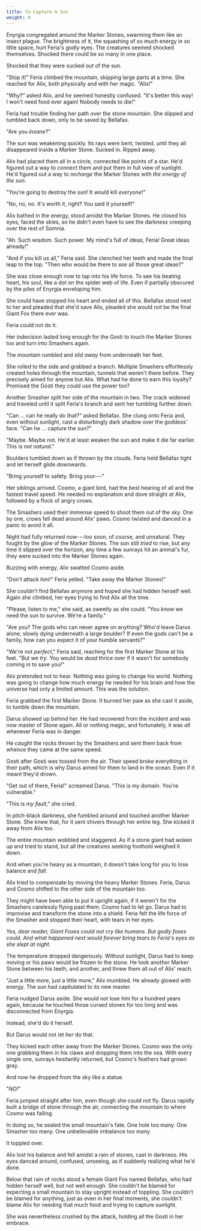 ```yaml
---
title: To Capture A Sun
weight: 9
---
```

Enyrgia congregated around the Marker Stones, swarming them like an insect plague. The brightness of it, the squashing of so much energy in so little space, hurt Feria's godly eyes. The creatures seemed shocked themselves. Shocked there could be so many in one place. 

Shocked that they were sucked _out_ of the sun.

"Stop it!" Feria climbed the mountain, skipping large parts at a time. She reached for Alix, both physically and with her magic. "Alix!"

"Why?" asked Alix, and he seemed honestly confused. "It's better this way! I won't need food ever again! Nobody needs to die!"

Feria had trouble finding her path over the stone mountain. She slipped and tumbled back down, only to be saved by Bellafax. 

"Are you _insane_?" 

The sun was weakening quickly. Its rays were bent, twisted, until they all disappeared inside a Marker Stone. Sucked in. Ripped away.

Alix had placed them all in a circle, connected like points of a star. He'd figured out a way to connect them and put them in full view of sunlight. He'd figured out a way to _recharge_ the Marker Stones with _the energy of the sun_.

"You're going to destroy the sun! It would kill _everyone_!"

"No, no, no. It's worth it, right? You said it yourself!"

Alix bathed in the energy, stood amidst the Marker Stones. He closed his eyes, faced the skies, so he didn't even have to see the darkness creeping over the rest of Somnia.

"Ah. Such wisdom. Such power. My mind's full of ideas, Feria! Great ideas already!"

"And if you kill us all," Feria said. She clenched her teeth and made the final leap to the top. "Then who would be there to _see_ all those great ideas?"

She was close enough now to tap into his life force. To see his beating heart, his soul, like a dot on the spider web of life. Even if partially obscured by the piles of Enyrgia enveloping him.

She could have stopped his heart and ended all of this. Bellafax stood next to her and pleaded that she'd save Alix, pleaded she would _not_ be the final Giant Fox there ever was.

Feria could not do it.

Her indecision lasted long enough for the Gosti to touch the Marker Stones too and turn into Smashers again. 

The mountain rumbled and _slid away_ from underneath her feet. 

She rolled to the side and grabbed a branch. Multiple Smashers effortlessly created holes through the mountain, tunnels that weren't there before. They precisely aimed for anyone but Alix. What had he done to earn this loyalty? Promised the Gosti they could use the power too?

Another Smasher split her side of the mountain in two. The crack widened and traveled until it split Feria's branch and sent her tumbling further down.

"Can ... can he really do that?" asked Bellafax. She clung onto Feria and, even without sunlight, cast a disturbingly dark shadow over the goddess' face. "Can he ... capture the sun?"

"Maybe. Maybe not. He'd at least weaken the sun and make it die far earlier. This is _not natural_."

Boulders tumbled down as if thrown by the clouds. Feria held Bellafax tight and let herself glide downwards. 

"Bring yourself to safety. Bring your---"

Her siblings arrived. Cosmo, a giant bird, had the best hearing of all and the fastest travel speed. He needed no explanation and dove straight at Alix, followed by a flock of angry crows.

The Smashers used their immense speed to shoot them out of the sky. One by one, crows fell dead around Alix' paws. Cosmo twisted and danced in a panic to avoid it all.

Night had fully returned now---too soon, of course, and unnatural. They fought by the glow of the Marker Stones. The sun still _tried_ to rise, but any time it slipped over the horizon, any time a few sunrays hit an animal's fur, they were sucked into the Marker Stones again.

Buzzing with energy, Alix swatted Cosmo aside.

"Don't attack _him_!" Feria yelled. "Take away the Marker Stones!"

She couldn't find Bellafax anymore and hoped she had hidden herself well. Again she climbed, her eyes trying to find Alix all the time.

"Please, listen to me," she said, as sweetly as she could. "You _know_ we need the sun to survive. We're a family."

"Are you? The gods who can never agree on anything? Who'd leave Darus alone, slowly dying underneath a large boulder? If even the gods can't be a family, how can you expect it of your humble servants?" 

"We're not _perfect_," Feria said, reaching for the first Marker Stone at his feet. "But we _try_. You would be _dead_ thrice over if it wasn't for somebody coming in to save you!"

Alix pretended not to hear. Nothing was going to change his world. Nothing was going to change how much energy he needed for his brain and how the universe had only a limited amount. This was the solution.

Feria grabbed the first Marker Stone. It burned her paw as she cast it aside, to tumble down the mountain.

Darus showed up behind her. He had recovered from the incident and was now master of Stone again. All or nothing magic, and fortunately, it was _all_ whenever Feria was in danger. 

He _caught_ the rocks thrown by the Smashers and sent them back from whence they came at the same speed.

Gosti after Gosti was tossed from the air. Their speed broke everything in their path, which is why Darus aimed for them to land in the ocean. Even if it meant they'd drown.

"Get out of there, Feria!" screamed Darus. "This is my domain. You're vulnerable."

"This is _my fault_," she cried. 

In pitch-black darkness, she fumbled around and touched another Marker Stone. She knew that, for it sent shivers through her entire leg. She kicked it away from Alix too.

The entire mountain wobbled and staggered. As if a stone giant had woken up and tried to stand, but all the creatures seeking foothold weighed it down.

And when you're heavy as a mountain, it doesn't take long for you to lose balance and _fall_.

Alix tried to compensate by moving the heavy Marker Stones. Feria, Darus and Cosmo shifted to the other side of the mountain too.

They might have been able to put it upright again, if it weren't for the Smashers carelessly flying past them. Cosmo had to let go. Darus had to improvise and transform the stone into a shield. Feria felt the life force of the Smasher and stopped their heart, with tears in her eyes.

_Yes, dear reader, Giant Foxes could not cry like humans. But godly foxes could. And what happened next would forever bring tears to Feria's eyes as she slept at night._

The temperature dropped dangerously. Without sunlight, Darus had to keep moving or his paws would be frozen to the stone. He took another Marker Stone between his teeth, and another, and threw them all out of Alix' reach.

"Just a little more, just a little more," Alix mumbled. He already glowed with energy. The sun had capitulated to its new master.

Feria nudged Darus aside. She would _not_ lose him for a hundred years again, because he touched those cursed stones for too long and was disconnected from Enyrgia. 

Instead, she'd do it herself.

But Darus would not let _her_ do that.

They kicked each other away from the Marker Stones. Cosmo was the only one grabbing them in his claws and dropping them into the sea. With every single one, sunrays hesitantly returned, but Cosmo's feathers had grown gray.

And now he dropped from the sky like a statue.

"_NO!_" 

Feria jumped straight after him, even though she could not fly. Darus rapidly built a bridge of stone through the air, connecting the mountain to where Cosmo was falling.

In doing so, he sealed the small mountain's fate. One hole too many. One Smasher too many. One unbelievable imbalance too many.

It toppled over.

Alix lost his balance and fell amidst a rain of stones, cast in darkness. His eyes danced around, confused, unseeing, as if suddenly realizing what he'd done.

Below that rain of rocks stood a female Giant Fox named Bellafax, who had hidden herself well, but not well enough. She couldn't be blamed for expecting a small mountain to stay upright instead of toppling. She couldn't be blamed for anything, just as even in her final moments, she couldn't blame Alix for needing that much food and trying to capture sunlight.

She was nevertheless crushed by the attack, holding all the Gosti in her embrace.